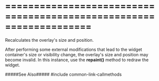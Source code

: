 ===================================================================
===================================================================

<!--shortDescription-->
Recalculates the overlay's size and position.
<!--/shortDescription-->

<!--fullDescription-->
After performing some external modifications that lead to the widget container's size or visibility change, the overlay's size and position may become invalid. In this instance, use the **repaint()** method to redraw the widget.

#####See Also#####
#include common-link-callmethods
<!--/fullDescription-->